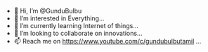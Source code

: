 - 👋 Hi, I’m @GunduBulbu
- 👀 I’m interested in Everything...
- 🌱 I’m currently learning Internet of things...
- 💞️ I’m looking to collaborate on innovations...
- 📫 Reach me on https://www.youtube.com/c/gundubulbutamil ...

<!---
GunduBulbu/GunduBulbu is a ✨ special ✨ repository because its `README.md` (this file) appears on your GitHub profile.
You can click the Preview link to take a look at your changes.
--->
